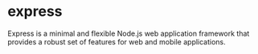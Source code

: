 # express
Express is a minimal and flexible Node.js web application framework that provides a robust set of features for web and mobile applications.

